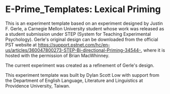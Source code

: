# E-Prime_Templates: Lexical Priming
This is an experiment template based on an experiment designed by Justin F. Gerle, a Carnegie Mellon University student whose work was released as a student submission under STEP (System for Teaching Experimental Psychology). Gerle's original design can be downloaded from the official PST website at https://support.pstnet.com/hc/en-us/articles/360047800273-STEP-Bi-directional-Priming-34544-, where it is hosted with the permission of Brian MacWhinney.

The current experiment was created as a refinement of Gerle's design.

This experiment template was built by Dylan Scott Low with support from the Department of English Language, Literature and Linguistics at Providence University, Taiwan.
